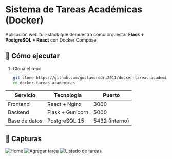 # Sistema de Tareas Académicas (Docker)

Aplicación web full-stack que demuestra cómo orquestar **Flask + PostgreSQL + React** con Docker Compose.

## 🚀 Cómo ejecutar

1. Clona el repo  
   ```bash
   git clone https://github.com/gustavorodri2011/docker-tareas-academicas.git
   cd docker-tareas-academicas

| Servicio      | Tecnología       | Puerto         |
| ------------- | ---------------- | -------------- |
| Frontend      | React + Nginx    | 3000           |
| Backend       | Flask + Gunicorn | 5000           |
| Base de datos | PostgreSQL 15    | 5432 (interno) |

## 📸 Capturas
![Home](screenshots/home.png)
![Agregar tarea](screenshots/add-task.png)
![Listado de tareas](screenshots/list-tasks.png)